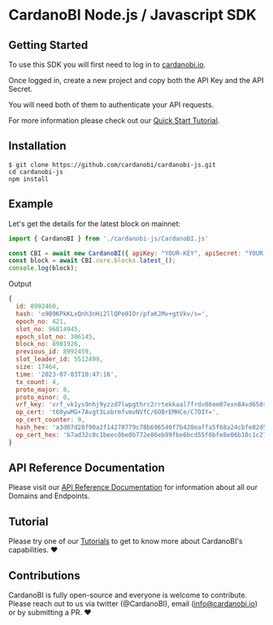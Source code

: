 # CardanoBI Node.js / Javascript SDK

## Getting Started

To use this SDK you will first need to log in to [cardanobi.io](https://cardanobi.io).

Once logged in, create a new project and copy both the API Key and the API Secret.

You will need both of them to authenticate your API requests.

For more information please check out our [Quick Start Tutorial](https://docs.cardanobi.io/docs/getting-started/quick-start).

## Installation

```
$ git clone https://github.com/cardanobi/cardanobi-js.git
cd cardanobi-js
npm install
```

## Example

Let's get the details for the latest block on mainnet:
```js
import { CardanoBI } from './cardanobi-js/CardanoBI.js'

const CBI = await new CardanoBI({ apiKey: "YOUR-KEY", apiSecret: "YOUR-SECRET"});
const block = await CBI.core.blocks.latest_();
console.log(block);

```

Output
```js
{
  id: 8992460,
  hash: 'o9B9KPkKLxQnh3nHi2llQPe0IOr/pfaKJMv+gtVkv/s=',
  epoch_no: 421,
  slot_no: 96814945,
  epoch_slot_no: 306145,
  block_no: 8981926,
  previous_id: 8992459,
  slot_leader_id: 5512499,
  size: 17464,
  time: '2023-07-03T10:47:16',
  tx_count: 4,
  proto_major: 8,
  proto_minor: 0,
  vrf_key: 'vrf_vk1ys9nhj9yzzd7lwpgthrc2rrtekkaal7frdv86em07exn84vd658svuuk2x',
  op_cert: 't60ywMG+7Avgt3LobrmfvmvNVfC/6OBrEMHCe/C7OIY=',
  op_cert_counter: 9,
  hash_hex: 'a3d07d28f90a2f14278779c78b696540f7b420eaffa5f68a24cbfe82d564bffb',
  op_cert_hex: 'b7ad32c0c1beec0be0b772e86eb99fbe6bcd55f0bfe8e06b10c1c27bf0bb3886'
}
```

## API Reference Documentation

Please visit our [API Reference Documentation](https://docs.cardanobi.io/docs/introduction) for information about all our Domains and Endpoints.

## Tutorial

Please try one of our [Tutorials](https://docs.cardanobi.io/docs/category/tutorials) to get to know more about CardanoBI's capabilities. :heart:

## Contributions

CardanoBI is fully open-source and everyone is welcome to contribute. Please reach out to us via twitter (@CardanoBI), email (info@cardanobi.io) or by submitting a PR. :heart:
